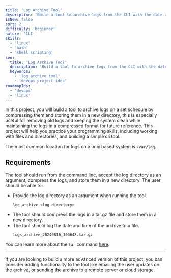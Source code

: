 ```yaml
---
title: 'Log Archive Tool'
description: 'Build a tool to archive logs from the CLI with the date and time.'
isNew: false
sort: 2
difficulty: 'beginner'
nature: 'CLI'
skills:
  - 'linux'
  - 'bash'
  - 'shell scripting'
seo:
  title: 'Log Archive Tool'
  description: 'Build a tool to archive logs from the CLI with the date and time.'
  keywords:
    - 'log archive tool'
    - 'devops project idea'
roadmapIds:
  - 'devops'
  - 'linux'
---
```


In this project, you will build a tool to archive logs on a set schedule by compressing them and storing them in a new directory, this is especially useful for removing old logs and keeping the system clean while maintaining the logs in a compressed format for future reference. This project will help you practice your programming skills, including working with files and directories, and building a simple cli tool.

The most common location for logs on a unix based system is `/var/log`.

## Requirements

The tool should run from the command line, accept the log directory as an argument, compress the logs, and store them in a new directory. The user should be able to:

- Provide the log directory as an argument when running the tool.
  ```bash
  log-archive <log-directory>
  ```
- The tool should compress the logs in a tar.gz file and store them in a new directory.
- The tool should log the date and time of the archive to a file.
  ```bash
  logs_archive_20240816_100648.tar.gz
  ```

You can learn more about the `tar` command [here](https://www.gnu.org/software/tar/manual/tar.html).

<hr />

If you are looking to build a more advanced version of this project, you can consider adding functionality to the tool like emailing the user updates on the archive, or sending the archive to a remote server or cloud storage.

